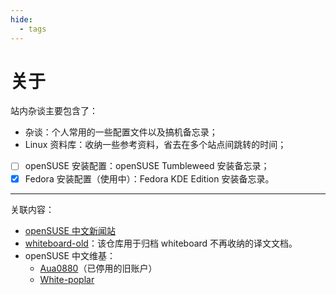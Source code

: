 ```yaml
---
hide:
  - tags
---
```


# 关于

站内杂谈主要包含了：

- 杂谈：个人常用的一些配置文件以及搞机备忘录；
- Linux 资料库：收纳一些参考资料，省去在多个站点间跳转的时间；
- [ ] openSUSE 安装配置：openSUSE Tumbleweed 安装备忘录；
- [x] Fedora 安装配置（使用中）：Fedora KDE Edition 安装备忘录。

-----

关联内容：

- [openSUSE 中文新闻站]
- [whiteboard-old]：该仓库用于归档 whiteboard 不再收纳的译文文档。
- openSUSE 中文维基：
    - [Aua0880]（已停用的旧账户）
    - [White-poplar]

[openSUSE 中文新闻站]: https://suse.org.cn/
[Aua0880]: https://zh.opensuse.org/Special:%E7%94%A8%E6%88%B7%E8%B4%A1%E7%8C%AE/Aua0880
[White-poplar]: https://zh.opensuse.org/Special:%E7%94%A8%E6%88%B7%E8%B4%A1%E7%8C%AE/White-poplar
[whiteboard-old]: https://github.com/poplar-at-twilight/whiteboard-old